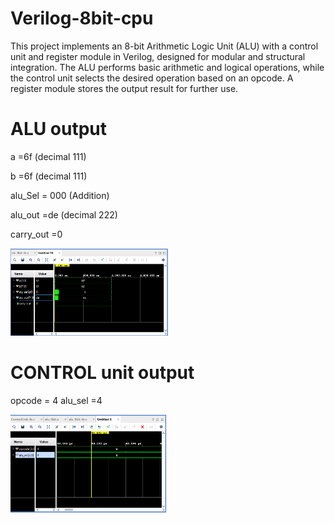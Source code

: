 # Verilog-8bit-cpu
This project implements an 8-bit Arithmetic Logic Unit (ALU) with a control unit and register module in Verilog, designed for modular and structural integration. The ALU performs basic arithmetic and logical operations, while the control unit selects the desired operation based on an opcode. A register module stores the output result for further use.

# ALU output

a =6f (decimal 111)</br>

b =6f (decimal 111)</br>

alu_Sel = 000 (Addition)</br>


alu_out =de (decimal 222)</br>

carry_out =0</br>

<p>
  <img width =50% src="images/Screenshot 2024-12-21 221202.png">
</p>

# CONTROL unit output

opcode = 4
alu_sel =4

<p>
  <img width =50% src="images/Screenshot 2024-12-21 215813.png">
</p>
